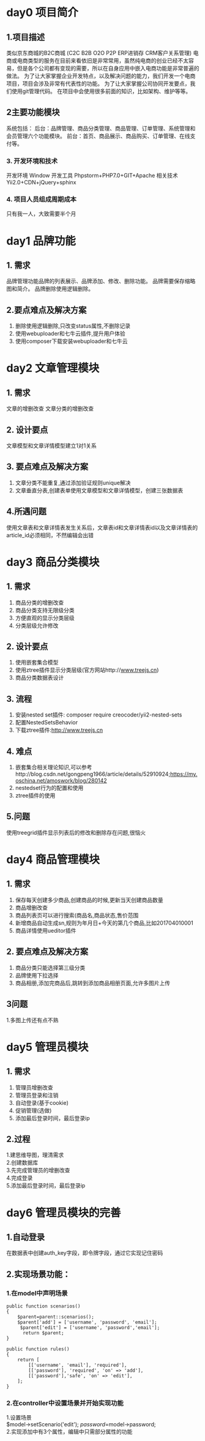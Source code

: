 

# day0 项目简介
## 1.项目描述
类似京东商城的B2C商城 (C2C B2B O2O P2P ERP进销存 CRM客户关系管理)
电商或电商类型的服务在目前来看依旧是非常常用，虽然纯电商的创业已经不太容易，但是各个公司都有变现的需要，所以在自身应用中嵌入电商功能是非常普遍的做法。
为了让大家掌握企业开发特点，以及解决问题的能力，我们开发一个电商项目，项目会涉及非常有代表性的功能。
为了让大家掌握公司协同开发要点，我们使用git管理代码。
在项目中会使用很多前面的知识，比如架构、维护等等。
## 2主要功能模块
系统包括：
后台：品牌管理、商品分类管理、商品管理、订单管理、系统管理和会员管理六个功能模块。
前台：首页、商品展示、商品购买、订单管理、在线支付等。
### 3.	开发环境和技术
开发环境	Window
开发工具	Phpstorm+PHP7.0+GIT+Apache
相关技术	Yii2.0+CDN+jQuery+sphinx
### 4.	项目人员组成周期成本
只有我一人，大致需要半个月
# day1 品牌功能
## 1.	需求
品牌管理功能品牌的列表展示、品牌添加、修改、删除功能。
品牌需要保存缩略图和简介。
品牌删除使用逻辑删除。
## 2.要点难点及解决方案
1.	删除使用逻辑删除,只改变status属性,不删除记录
2.	使用webuploader和七牛云插件,提升用户体验
3.	使用composer下载安装webuploader和七牛云

# day2 文章管理模块
## 1.	需求
文章的增删改查
文章分类的增删改查
## 2.	设计要点
文章模型和文章详情模型建立1对1关系
## 3.	要点难点及解决方案
1.	文章分类不能重复,通过添加验证规则unique解决
2.	文章垂直分表,创建表单使用文章模型和文章详情模型，创建三张数据表
## 4.所遇问题
使用文章表和文章详情表发生关系后，文章表id和文章详情表id以及文章详情表的article_id必须相同，不然编辑会出错
# day3	商品分类模块
## 1.	需求
1.	商品分类的增删改查
2.	商品分类支持无限级分类
3.	方便直观的显示分类层级
4.	分类层级允许修改
## 2.	设计要点
 
 
1.	使用嵌套集合模型
2.	使用ztree插件显示分类层级(官方网站http://www.treejs.cn)
3.	商品分类数据表设计
 
## 3.	流程
1.	安装nested set插件: composer require creocoder/yii2-nested-sets
2.	配置NestedSetsBehavior
3.	下载ztree插件:http://www.treejs.cn
## 4.	难点
1.	嵌套集合相关理论知识,可以参考http://blog.csdn.net/gongpeng1966/article/details/52910924;https://my.oschina.net/amoswork/blog/280142
2.	nestedset行为的配置和使用
3.	ztree插件的使用
## 5.问题
使用treegrid插件显示列表后的修改和删除存在问题,很恼火
# day4	商品管理模块
## 1.	需求
1.	保存每天创建多少商品,创建商品的时候,更新当天创建商品数量
2.	商品增删改查
3.	商品列表页可以进行搜索(商品名,商品状态,售价范围 
4.	新增商品自动生成sn,规则为年月日+今天的第几个商品,比如201704010001 
5.	商品详情使用ueditor插件 

## 2.	要点难点及解决方案
1.	商品分类只能选择第三级分类
2.	品牌使用下拉选择
3.	商品相册,添加完商品后,跳转到添加商品相册页面,允许多图片上传
## 3问题
1.多图上传还有点不熟

# day5 	管理员模块
## 1.	需求
1.	管理员增删改查
2.	管理员登录和注销
3.	自动登录(基于cookie)
4.	促销管理(选做)
5.	添加最后登录时间，最后登录ip
## 2.过程                                         
1.建思维导图，理清需求                            
2.创建数据库                                      
3.先完成管理员的增删改查                         
4.完成登录                                   
5.添加最后登录时间，最后登录ip                 
# day6 管理员模块的完善
## 1.自动登录
在数据表中创建auth_key字段，即令牌字段，通过它实现记住密码                       
## 2.实现场景功能：                       
### 1.在model中声明场景                               
    public function scenarios()
    {
        $parent=parent::scenarios();
        $parent['add'] = ['username', 'password', 'email'];
         $parent['edit'] = ['username', 'password','email'];
          return $parent;
    }

    public function rules()
    {
        return [
            [['username', 'email'], 'required'],
            [['password'], 'required', 'on' => 'add'],
            [['password'],'safe', 'on' => 'edit'],
        ];
    }
### 2.在controller中设置场景并开始实现功能
 1.设置场景                                    
        $model->setScenario('edit');
        $password=$model->password;                                  
2.实现添加中有3个属性，编辑中只需部分属性的功能
